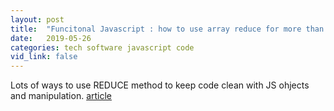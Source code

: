 ```yaml
---
layout: post
title:  "Funcitonal Javascript : how to use array reduce for more than just numbers"
date:   2019-05-26
categories: tech software javascript code
vid_link: false
---
```


Lots of ways to use REDUCE method to keep code clean with JS ohjects and manipulation. [article]

[article]: //jrsinclair.com/articles/2019/functional-js-do-more-with-reduce/